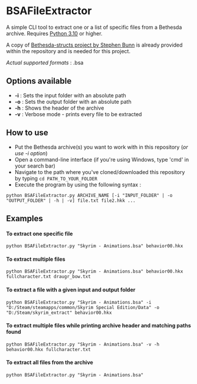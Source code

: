 # BSAFileExtractor

A simple CLI tool to extract one or a list of specific files from a Bethesda archive. 
Requires [Python 3.10](https://www.python.org/downloads/) or higher.

A copy of [Bethesda-structs project by Stephen Bunn](https://github.com/stephen-bunn/bethesda-structs) is already provided within the repository and is needed for this project.

_Actual supported formats_ : .bsa

## Options available
- **-i** : Sets the input folder with an absolute path
- **-o** : Sets the output folder with an absolute path
- **-h** : Shows the header of the archive
- **-v** : Verbose mode - prints every file to be extracted

## How to use
- Put the Bethesda archive(s) you want to work with in this repository (_or use -i option_)
- Open a command-line interface (if you're using Windows, type 'cmd' in your search bar)
- Navigate to the path where you've cloned/downloaded this repository by typing ``cd PATH_TO_YOUR_FOLDER``
- Execute the program by using the following syntax : 

``python BSAFileExtractor.py ARCHIVE_NAME [-i "INPUT_FOLDER" | -o "OUTPUT_FOLDER" | -h | -v] file.txt file2.hkk ...``

## Examples
#### To extract one specific file 
``python BSAFileExtractor.py "Skyrim - Animations.bsa" behavior00.hkx`` 
#### To extract multiple files
``python BSAFileExtractor.py "Skyrim - Animations.bsa" behavior00.hkx fullcharacter.txt draugr_bow.txt``
#### To extract a file with a given input and output folder
``python BSAFileExtractor.py "Skyrim - Animations.bsa" -i "D:/Steam/steamapps/common/Skyrim Special Edition/Data" -o "D:/Steam/skyrim_extract" behavior00.hkx``
#### To extract multiple files while printing archive header and matching paths found
``python BSAFileExtractor.py "Skyrim - Animations.bsa" -v -h behavior00.hkx fullcharacter.txt``
#### To extract all files from the archive
``python BSAFileExtractor.py "Skyrim - Animations.bsa"``
